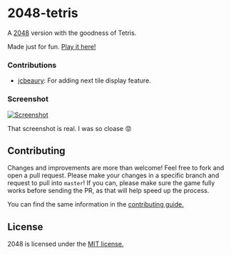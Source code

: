 # 2048-tetris
A [2048](http://git.io/2048) version with the goodness of Tetris.

Made just for fun. [Play it here!](http://prat0318.github.io/2048-tetris)

### Contributions

 - [jcbeaury](http://github.com/jcbeaury): For adding next tile display feature.

### Screenshot

[![Screenshot](http://i.imgur.com/k0miKcD.png)](http://i.imgur.com/w8OEjb4.png)

That screenshot is real. I was so cloase :rage:

## Contributing
Changes and improvements are more than welcome! Feel free to fork and open a pull request. Please make your changes in a specific branch and request to pull into `master`! If you can, please make sure the game fully works before sending the PR, as that will help speed up the process.

You can find the same information in the [contributing guide.](https://github.com/gabrielecirulli/2048/blob/master/CONTRIBUTING.md)

## License
2048 is licensed under the [MIT license.](https://github.com/gabrielecirulli/2048/blob/master/LICENSE.txt)

